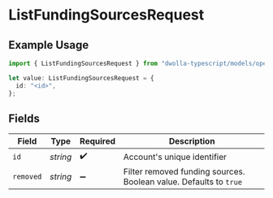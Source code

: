 # ListFundingSourcesRequest

## Example Usage

```typescript
import { ListFundingSourcesRequest } from "dwolla-typescript/models/operations";

let value: ListFundingSourcesRequest = {
  id: "<id>",
};
```

## Fields

| Field                                                             | Type                                                              | Required                                                          | Description                                                       |
| ----------------------------------------------------------------- | ----------------------------------------------------------------- | ----------------------------------------------------------------- | ----------------------------------------------------------------- |
| `id`                                                              | *string*                                                          | :heavy_check_mark:                                                | Account's unique identifier                                       |
| `removed`                                                         | *string*                                                          | :heavy_minus_sign:                                                | Filter removed funding sources. Boolean value. Defaults to `true` |